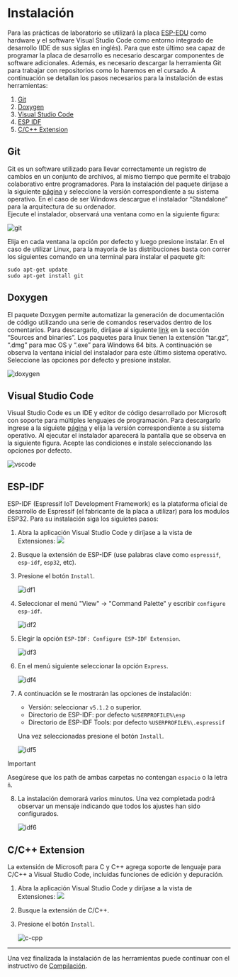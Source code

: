 # Instalación 

Para las prácticas de laboratorio se utilizará la placa [ESP-EDU](./documentación/hardware.md) como hardware y el software Visual Studio Code como entorno integrado de desarrollo (IDE de sus siglas en inglés). 
Para que este último sea capaz de programar la placa de desarrollo es necesario descargar componentes de software adicionales. 
Además, es necesario descargar la herramienta Git para trabajar con repositorios como lo haremos en el cursado. 
A continuación se detallan los pasos necesarios para la instalación de estas herramientas:

1. [Git](#Git)
2. [Doxygen](#Doxygen)
3. [Visual Studio Code](#Visual-Studio-Code)
4. [ESP IDF](#ESP-IDF)
5. [C/C++ Extension](#C/C++-Extension)

## Git

Git es un software utilizado para llevar correctamente un registro de cambios en un conjunto de archivos, al mismo tiempo que permite el trabajo colaborativo entre programadores. 
Para la instalación del paquete diríjase a la siguiente [página](https://git-scm.com/downloads) y seleccione la versión correspondiente a su sistema operativo. 
En el caso de ser Windows descargue el instalador “Standalone” para la arquitectura de su ordenador.  
Ejecute el instalador, observará una ventana como en la siguiente figura:

![git](./imágenes/git.png)

Elija en cada ventana la opción por defecto y luego presione instalar. 
En el caso de utilizar Linux, para la mayoría de las distribuciones basta con correr los siguientes comando en una terminal para instalar el paquete git:
```
sudo apt-get update
sudo apt-get install git
```

## Doxygen

El paquete Doxygen permite automatizar la generación de documentación de código utilizando una serie de comandos reservados dentro de los comentarios. 
Para descargarlo, diríjase al siguiente [link](https://www.doxygen.nl/download.html) en la sección “Sources and binaries”. 
Los paquetes para linux tienen la extensión “tar.gz”, “.dmg” para mac OS y “.exe” para Windows 64 bits. 
A continuación se observa la ventana inicial del instalador para este último sistema operativo. 
Seleccione las opciones por defecto y presione instalar. 

![doxygen](./imágenes/doxygen.png)

## Visual Studio Code

Visual Studio Code es un IDE y editor de código desarrollado por Microsoft con soporte para múltiples lenguajes de programación.
Para descargarlo ingrese a la siguiete [página](https://code.visualstudio.com/) y elija la versión correspondiente a su sistema operativo.
Al ejecutar el instalador aparecerá la pantalla que se observa en la siguiente figura. Acepte las condiciones e instale seleccionando las opciones por defecto.

![vscode](./imágenes/vscode.png)

## ESP-IDF

ESP-IDF (Espressif IoT Development Framework) es la plataforma oficial de desarrollo de Espressif (el fabricante de la placa a utilizar) para los modulos ESP32.
Para su instalación siga los siguietes pasos:

1. Abra la aplicación Visual Studio Code y diríjase a la vista de Extensiones:  ![](https://raw.githubusercontent.com/microsoft/vscode-icons/2ca0f3225c1ecd16537107f60f109317fcfc3eb0/icons/dark/extensions.svg)

2. Busque la extensión de ESP-IDF (use palabras clave como `espressif`, `esp-idf`, `esp32`, etc).

3. Presione el botón `Install`.

    ![idf1](./imágenes/idf1.png)

4. Seleccionar el menú "View" -> "Command Palette" y escribir `configure esp-idf`. 

    ![idf2](./imágenes/idf2.png)

5. Elegir la opción `ESP-IDF: Configure ESP-IDF Extension`.

    ![idf3](./imágenes/idf3.png)

6. En el menú siguiente seleccionar la opción `Express`.

    ![idf4](./imágenes/idf4.png)

7. A continuación se le mostrarán las opciones de instalación:
   - Versión: seleccionar `v5.1.2` o superior.
   - Directorio de ESP-IDF: por defecto `%USERPROFILE%\esp`
   - Directorio de ESP-IDF Tools:  por defecto `%USERPROFILE%\.espressif`
   
    Una vez seleccionadas presione el botón `Install`.
    
    ![idf5](./imágenes/idf5.png)

> [!IMPORTANT] 
> Asegúrese que los path de ambas carpetas no contengan `espacio` o la letra `ñ`.

8. La instalación demorará varios minutos. Una vez completada podrá observar un mensaje indicando que todos los ajustes han sido configurados.

    ![idf6](./imágenes/idf6.png)


## C/C++ Extension

La extensión de Microsoft para C y C++ agrega soporte de lenguaje para C/C++ a Visual Studio Code, incluidas funciones de edición y depuración.

1. Abra la aplicación Visual Studio Code y diríjase a la vista de Extensiones:  ![](https://raw.githubusercontent.com/microsoft/vscode-icons/2ca0f3225c1ecd16537107f60f109317fcfc3eb0/icons/dark/extensions.svg)

2. Busque la extensión de C/C++.

3. Presione el botón `Install`.

    ![c-cpp](./imágenes/c-cpp.png)
    
---

Una vez finalizada la instalación de las herramientas puede continuar con el instructivo de [Compilación](./compilación.md).
